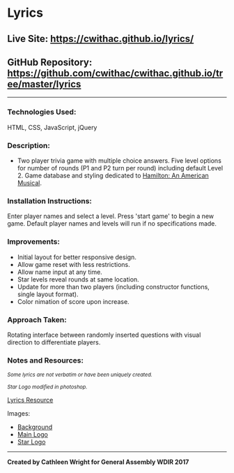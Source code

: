 # Lyrics

## Live Site: https://cwithac.github.io/lyrics/

## GitHub Repository: https://github.com/cwithac/cwithac.github.io/tree/master/lyrics

______

### Technologies Used:
HTML, CSS, JavaScript, jQuery

### Description:
- Two player trivia game with multiple choice answers.  Five level options for number of rounds (P1 and P2 turn per round) including default Level 2.  Game database and styling dedicated to [Hamilton: An American Musical](https://en.wikipedia.org/wiki/Hamilton_(musical)).

### Installation Instructions:

Enter player names and select a level.  Press 'start game' to begin a new game.  Default player names and levels will run if no specifications made.

### Improvements:
- Initial layout for better responsive design.  
- Allow game reset with less restrictions.
- Allow name input at any time.
- Star levels reveal rounds at same location.
- Update for more than two players (including constructor functions, single layout format).
- Color nimation of score upon increase.

### Approach Taken:

Rotating interface between randomly inserted questions with visual direction to differentiate players.  

### Notes and Resources:

<sub>*Some lyrics are not verbatim or have been uniquely created.*</sub>

<sub>*Star Logo modified in photoshop.*</sub>

[Lyrics Resource](https://genius.com/albums/Lin-manuel-miranda/Hamilton-original-broadway-cast-recording)

Images:

- [Background](http://4.bp.blogspot.com/-LVTcDP8579o/VyJ-xprNNiI/AAAAAAAABIA/v4z_45jQWxsAbVSCrqVDYvboeNOBiUWCgCK4B/s1600/medium%2BORIGINAL%2B1400%2Bx%2B842.jpg)
- [Main Logo](http://www.stickpng.com/img/miscellaneous/shows/hamilton-star-logo)
- [Star Logo](http://cdn.spotcointeractive.com/websites/hamilton/_img/keyart-bottom.png)

______

**Created by Cathleen Wright for General Assembly WDIR 2017**
